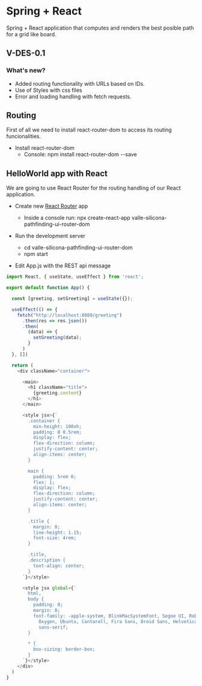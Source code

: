 # Spring + React

Spring + React application that computes and renders the best posible path for a grid like board.

## V-DES-0.1
### What's new?
- Added routing functionality with URLs based on IDs.
- Use of Styles with css files
- Error and loading handling with fetch requests.

## Routing 
First of all we need to install react-router-dom to access its routing funcionalities.
- Install react-router-dom
    - Console: npm install react-router-dom --save

## HelloWorld app with React

We are going to use React Router for the routing handling of our React application.

- Create new [React Router](https://v5.reactrouter.com/web/guides/quick-start) app
    - Inside a console run: npx create-react-app valle-silicona-pathfinding-ui-router-dom

- Run the development server
    - cd valle-silicona-pathfinding-ui-router-dom
    - npm start

- Edit App.js with the REST api message

```javascript
import React, { useState, useEffect } from 'react';

export default function App() {

  const [greeting, setGreeting] = useState({});

  useEffect(() => {
    fetch("http://localhost:8080/greeting")
      .then(res => res.json())
      .then(
        (data) => {
          setGreeting(data);
        }
      )
  }, [])

  return (
    <div className="container">

      <main>
        <h1 className="title">
          {greeting.content}
        </h1>
      </main>

      <style jsx>{`
        .container {
          min-height: 100vh;
          padding: 0 0.5rem;
          display: flex;
          flex-direction: column;
          justify-content: center;
          align-items: center;
        }

        main {
          padding: 5rem 0;
          flex: 1;
          display: flex;
          flex-direction: column;
          justify-content: center;
          align-items: center;
        }

        .title {
          margin: 0;
          line-height: 1.15;
          font-size: 4rem;
        }

        .title,
        .description {
          text-align: center;
        }
      `}</style>

      <style jsx global>{`
        html,
        body {
          padding: 0;
          margin: 0;
          font-family: -apple-system, BlinkMacSystemFont, Segoe UI, Roboto,
            Oxygen, Ubuntu, Cantarell, Fira Sans, Droid Sans, Helvetica Neue,
            sans-serif;
        }

        * {
          box-sizing: border-box;
        }
      `}</style>
    </div>
  )
}


```